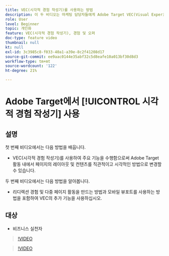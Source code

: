 ```yaml
---
title: VEC(시각적 경험 작성기)를 사용하는 방법
description: 이 두 비디오는 마케팅 담당자들에게 Adobe Target VEC(Visual Experience Composer)를 소개합니다. 이들 비디오를 통해 VEC를 사용하여 활동을 생성하는 방법에 대해 알아보십시오.
role: User
level: Beginner
topic: 개인화
feature: VEC(시각적 경험 작성기), 경험 및 오퍼
doc-type: feature video
thumbnail: null
kt: null
exl-id: 3c3985c8-f033-40a1-a39e-8c2f41208d17
source-git-commit: ee9aac0144e35abf32c5d8eafe10a013bf30d8d3
workflow-type: tm+mt
source-wordcount: '122'
ht-degree: 21%

---
```


# Adobe Target에서 [!UICONTROL 시각적 경험 작성기] 사용

## 설명

첫 번째 비디오에서는 다음 방법을 배웁니다.

* VEC(시각적 경험 작성기)를 사용하여 주요 기능을 수행함으로써 Adobe Target 활동 내에서 페이지의 레이아웃 및 컨텐츠를 직관적이고 시각적인 방법으로 변경할 수 있습니다.

두 번째 비디오에서는 다음 방법을 알아봅니다.

* 리디렉션 경험 및 다중 페이지 활동을 만드는 방법과 모바일 뷰포트를 사용하는 방법을 포함하여 VEC의 추가 기능을 사용하십시오.

## 대상

* 비즈니스 실천자

>[!VIDEO](https://video.tv.adobe.com/v/17399/?quality=12)

>[!VIDEO](https://video.tv.adobe.com/v/17401/?quality=12)
